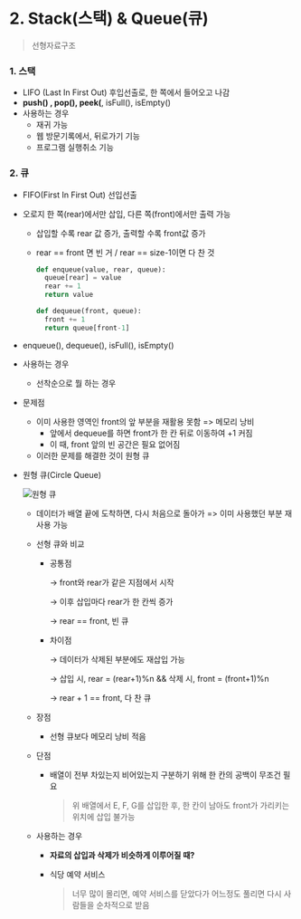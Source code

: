 # 2. Stack(스택) & Queue(큐)

> 선형자료구조



### 1. 스택

* LIFO (Last In First Out) 후입선출로, 한 쪽에서 들어오고 나감
* **push() , pop(), peek(**, isFull(), isEmpty()
* 사용하는 경우
  * 재귀 가능
  * 웹 방문기록에서, 뒤로가기 기능
  * 프로그램 실행취소 기능



### 2. 큐

* FIFO(First In First Out) 선입선출

* 오로지 한 쪽(rear)에서만 삽입, 다른 쪽(front)에서만 출력 가능

  * 삽입할 수록 rear 값 증가, 출력할 수록 front값 증가

  * rear == front 면 빈 거 / rear == size-1이면 다 찬 것

    ```python
    def enqueue(value, rear, queue):
      queue[rear] = value
      rear += 1
      return value
    
    def dequeue(front, queue):
      front += 1
      return queue[front-1]
    ```

* enqueue(), dequeue(), isFull(), isEmpty()

* 사용하는 경우

  * 선착순으로 뭘 하는 경우
  
* 문제점

  * 이미 사용한 영역인 front의 앞 부분을 재활용 못함 => 메모리 낭비
    * 앞에서 dequeue를 하면 front가 한 칸 뒤로 이동하여 +1 커짐
    * 이 때, front 앞의 빈 공간은 필요 없어짐 
  * 이러한 문제를 해결한 것이 원형 큐
  
* 원형 큐(Circle Queue)

  ![원형 큐](https://user-images.githubusercontent.com/70613905/163102054-d9b2e2c6-75cd-4ebf-b36b-405ec4556ba6.JPG)
  
  
    * 데이터가 배열 끝에 도착하면, 다시 처음으로 돌아가 => 이미 사용했던 부분 재사용 가능
  
  
    * 선형 큐와 비교
  
      * 공통점
  
        →  front와 rear가 같은 지점에서 시작
  
        →  이후 삽입마다 rear가 한 칸씩 증가
  
        →  rear == front, 빈 큐
  
      * 차이점
  
        →  데이터가 삭제된 부분에도 재삽입 가능
  
        →  삽입 시, rear = (rear+1)%n  && 삭제 시, front = (front+1)%n
        
        →  rear + 1 == front, 다 찬 큐
  
    * 장점
  
      * 선형 큐보다 메모리 낭비 적음
  
    * 단점
  
      * 배열이 전부 차있는지 비어있는지 구분하기 위해 한 칸의 공백이 무조건 필요
  
        > 위 배열에서 E, F, G를 삽입한 후, 한 칸이 남아도 front가 가리키는 위치에 삽입 불가능
  
    * 사용하는 경우
  
  
      * **자료의 삽입과 삭제가 비슷하게 이루어질 때?**
  
      * 식당 예약 서비스
  
        > 너무 많이 몰리면, 예약 서비스를 닫았다가 어느정도 풀리면 다시 사람들을 순차적으로 받음
  
